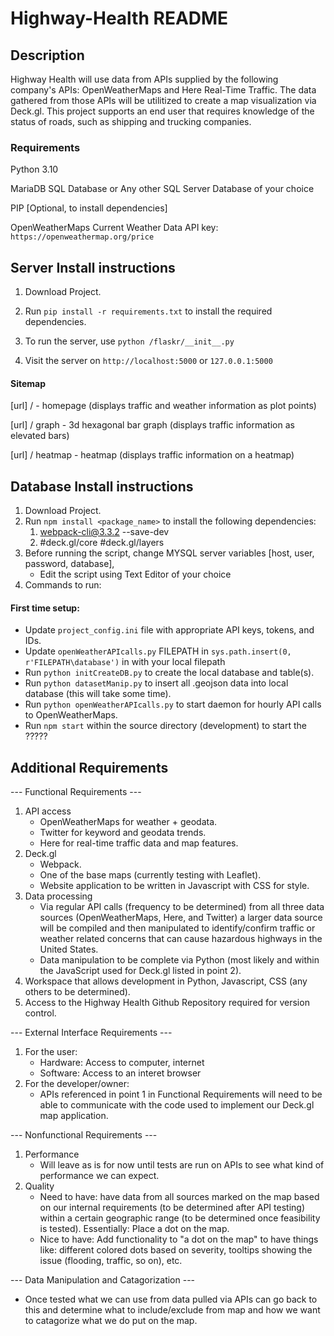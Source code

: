 ﻿# Highway-Health README

## Description

Highway Health will use data from APIs supplied by the following company's APIs: OpenWeatherMaps and Here Real-Time Traffic. The data gathered from those APIs will be utilitized to create a map visualization via Deck.gl. This project supports an end user that requires knowledge of the status of roads, such as shipping and trucking companies. 

### Requirements

Python 3.10

MariaDB SQL Database or Any other SQL Server Database of your choice

PIP [Optional, to install dependencies]

OpenWeatherMaps Current Weather Data API key: `https://openweathermap.org/price`

## Server Install instructions

1. Download Project.
2. Run `pip install -r requirements.txt` to install the required dependencies.

3. To run the server, use `python /flaskr/__init__.py`
4. Visit the server on `http://localhost:5000` or `127.0.0.1:5000`

#### Sitemap
[url] / - homepage (displays traffic and weather information as plot points)

[url] / graph - 3d hexagonal bar graph (displays traffic information as elevated bars)

[url] / heatmap - heatmap (displays traffic information on a heatmap)


## Database Install instructions

1. Download Project.
2. Run ```npm install <package_name>``` to install the following dependencies: 
    1. webpack-cli@3.3.2 --save-dev
    2. #deck.gl/core #deck.gl/layers
3. Before running the script, change MYSQL server variables [host, user, password, database],
    - Edit the script using Text Editor of your choice
4. Commands to run:

#### First time setup:

* Update `project_config.ini` file with appropriate API keys, tokens, and IDs.
* Update `openWeatherAPIcalls.py` FILEPATH in `sys.path.insert(0, r'FILEPATH\database')` in  with your local filepath
* Run `python initCreateDB.py` to create the local database and table(s).
* Run `python datasetManip.py` to insert all .geojson data into local database (this will take some time).
* Run `python openWeatherAPIcalls.py` to start daemon for hourly API calls to OpenWeatherMaps.
* Run `npm start` within the source directory (development) to start the ?????

## Additional Requirements

--- Functional Requirements ---

1. API access
   - OpenWeatherMaps for weather + geodata.
   - Twitter for keyword and geodata trends.
   - Here for real-time traffic data and map features.
2. Deck.gl
   - Webpack.
   - One of the base maps (currently testing with Leaflet).
   - Website application to be written in Javascript with CSS for style.
3. Data processing
   - Via regular API calls (frequency to be determined) from all three data sources (OpenWeatherMaps, Here, and Twitter) a larger data source will be 
  compiled and then manipulated to identify/confirm traffic or weather related concerns that can cause hazardous highways in the United States. 
   - Data manipulation to be complete via Python (most likely and within the JavaScript used for Deck.gl listed in point 2).
4. Workspace that allows development in Python, Javascript, CSS (any others to be determined).
5. Access to the Highway Health Github Repository required for version control.


--- External Interface Requirements ---

1. For the user: 
   - Hardware: Access to computer, internet
   - Software: Access to an interet browser
2. For the developer/owner: 
   - APIs referenced in point 1 in Functional Requirements will need to be able to communicate with the code used to implement our Deck.gl map application.


--- Nonfunctional Requirements ---

1. Performance
   - Will leave as is for now until tests are run on APIs to see what kind of performance we can expect. 
2. Quality
   - Need to have: have data from all sources marked on the map based on our internal requirements (to be determined after API testing) within a certain 
  geographic range (to be determined once feasibility is tested). Essentially: Place a dot on the map. 
   - Nice to have: Add functionality to "a dot on the map" to have things like: different colored dots based on severity, tooltips showing the issue (flooding, 
  traffic, so on), etc.
  
  
--- Data Manipulation and Catagorization ---

   - Once tested what we can use from data pulled via APIs can go back to this and determine what to include/exclude from map and how we want to catagorize what 
  we do put on the map.

